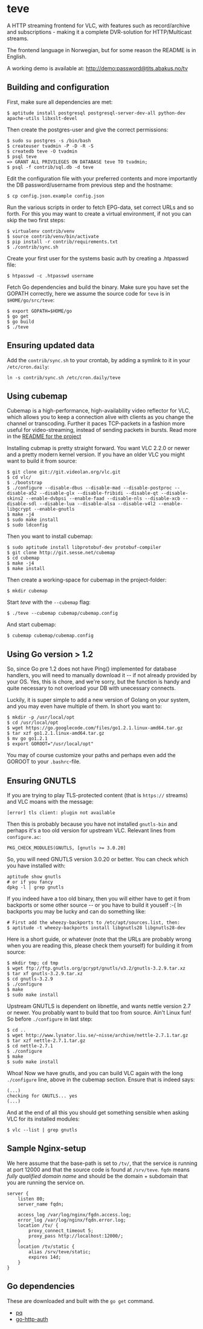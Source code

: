 # teve

A HTTP streaming frontend for VLC, with features such as record/archive and
subscriptions - making it a complete DVR-solution for HTTP/Multicast streams.

The frontend language in Norwegian, but for some reason the README is in
English.

A working demo is available at: [http://demo:password@tits.abakus.no/tv](http://demo:password@tits.abakus.no/tv)

## Building and configuration

First, make sure all dependencies are met:

    $ aptitude install postgresql postgresql-server-dev-all python-dev apache-utils libxslt-devel

Then create the postgres-user and give the correct permissions:

    $ sudo su postgres -s /bin/bash
    $ createuser tvadmin -P -D -R -S
    $ createdb teve -O tvadmin
    $ psql teve
    => GRANT ALL PRIVILEGES ON DATABASE teve TO tvadmin;
    $ psql -f contrib/sql.db -d teve

Edit the configuration file with your preferred contents and more importantly
the DB password/username from previous step and the hostname:

    $ cp config.json.example config.json

Run the various scripts in order to fetch EPG-data, set correct URLs and so
forth. For this you may want to create a virtual environment, if not you can
skip the two first steps:

    $ virtualenv contrib/venv
    $ source contrib/venv/bin/activate
    $ pip install -r contrib/requirements.txt
    $ ./contrib/sync.sh

Create your first user for the systems basic auth by creating a .htpasswd file:

    $ htpasswd -c .htpasswd username

Fetch Go dependencies and build the binary. Make sure you have set the GOPATH
correctly, here we assume the source code for `teve` is in `$HOME/go/src/teve`:

    $ export GOPATH=$HOME/go
    $ go get
    $ go build
    $ ./teve

## Ensuring updated data

Add the `contrib/sync.sh` to your crontab, by adding a symlink to it in your
`/etc/cron.daily`:

    ln -s contrib/sync.sh /etc/cron.daily/teve

## Using cubemap

Cubemap is a high-performance, high-availability video reflector for VLC, which
allows you to keep a connection alive with clients as you change the channel or
transcoding. Further it paces TCP-packets in a fashion more useful for
video-streaming, instead of sending packets in bursts. Read more in the [README
for the project](http://git.sesse.net/?p=cubemap;a=blob_plain;f=README;hb=HEAD)

Installing cubmap is pretty straight forward. You want VLC 2.2.0 or newer and a
pretty modern kernel version. If you have an older VLC you might want to build
it from source:

    $ git clone git://git.videolan.org/vlc.git
    $ cd vlc/
    $ ./bootstrap
    $ ./configure --disable-dbus --disable-mad --disable-postproc --disable-a52 --disable-glx --disable-fribidi --disable-qt --disable-skins2 --enable-dvbpsi --enable-faad --disable-nls --disable-xcb --disable-sdl --disable-lua --disable-alsa --disable-v4l2 --enable-libgcrypt --enable-gnutls
    $ make -j4
    $ sudo make install
    $ sudo ldconfig

Then you want to install cubemap:

    $ sudo aptitude install libprotobuf-dev protobuf-compiler
    $ git clone http://git.sesse.net/cubemap
    $ cd cubemap
    $ make -j4
    $ make install

Then create a working-space for cubemap in the project-folder:

    $ mkdir cubemap

Start *teve* with the `--cubemap` flag:

    $ ./teve --cubemap cubemap/cubemap.config

And start cubemap:

    $ cubemap cubemap/cubemap.config

## Using Go version > 1.2

So, since Go pre 1.2 does not have Ping() implemented for database handlers,
you will need to manually download it -- if not already provided by your OS.
Yes, this is chore, and we're sorry, but the function is handy and quite
necessary to not overload your DB with unecessary connects.

Luckily, it is super simple to add a new version of Golang on your system, and
you may even have multiple of them. In short you want to:

    $ mkdir -p /usr/local/opt
    $ cd /usr/local/opt
    $ wget https://go.googlecode.com/files/go1.2.1.linux-amd64.tar.gz
    $ tar xzf go1.2.1.linux-amd64.tar.gz
    $ mv go go1.2.1
    $ export GOROOT="/usr/local/opt"

You may of course customize your paths and perhaps even add the GOROOT to your
`.bashrc`-file.

## Ensuring GNUTLS

If you are trying to play TLS-protected content (that is `https://` streams)
and VLC moans with the message:

    [error] tls client: plugin not available

Then this is probably because you have not installed `gnutls-bin` and perhaps
it's a too old version for upstream VLC. Relevant lines from `configure.ac`:

    PKG_CHECK_MODULES(GNUTLS, [gnutls >= 3.0.20]

So, you will need GNUTLS version 3.0.20 or better. You can check which you have
installed with:

    aptitude show gnutls
    # or if you fancy
    dpkg -l | grep gnutls

If you indeed have a too old binary, then you will either have to get it from
backports or some other source -- or you have to build it youself :-(
In backports you may be lucky and can do something like:

    # First add the wheezy-backports to /etc/apt/sources.list, then:
    $ aptitude -t wheezy-backports install libgnutls28 libgnutls28-dev 

Here is a short guide, or whatever (note that the URLs are probably wrong when
you are reading this, please check them yourself) for building it from source:

    $ mkdir tmp; cd tmp
    $ wget ftp://ftp.gnutls.org/gcrypt/gnutls/v3.2/gnutls-3.2.9.tar.xz
    $ tar xf gnutls-3.2.9.tar.xz
    $ cd gnutls-3.2.9
    $ ./configure
    $ make
    $ sudo make install

Upstream GNUTLS is dependent on libnettle, and wants nettle version 2.7 or
newer. You probably want to build that too from source. Ain't Linux fun! So
before `./configure` in last step:

    $ cd ..
    $ wget http://www.lysator.liu.se/~nisse/archive/nettle-2.7.1.tar.gz
    $ tar xzf nettle-2.7.1.tar.gz
    $ cd nettle-2.7.1
    $ ./configure
    $ make
    $ sudo make install

Whoa! Now we have gnutls, and you can build VLC again with the long
`./configure` line, above in the cubemap section. Ensure that is indeed says:

    (...)
    checking for GNUTLS... yes
    (...)

And at the end of all this you should get something sensible when asking VLC
for its installed modules:

    $ vlc --list | grep gnutls

## Sample Nginx-setup

We here assume that the base-path is set to `/tv/`, that the service is running
at port 12000 and that the source code is found at `/srv/teve`. `fqdn` means
*fully qualified domain name* and should be the domain + subdomain that you are
running the service on.

    server {
        listen 80;
        server_name fqdn;

        access_log /var/log/nginx/fgdn.access.log;
        error_log /var/log/nginx/fqdn.error.log;
        location /tv/ {
            proxy_connect_timeout 5;
            proxy_pass http://localhost:12000/;
        } 
        location /tv/static {
            alias /srv/teve/static;
            expires 14d;
        }
    }

## Go dependencies

These are downloaded and built with the `go get` command.

- [pq](http://godoc.org/github.com/lib/pq)
- [go-http-auth](https://github.com/abbot/go-http-auth/)
